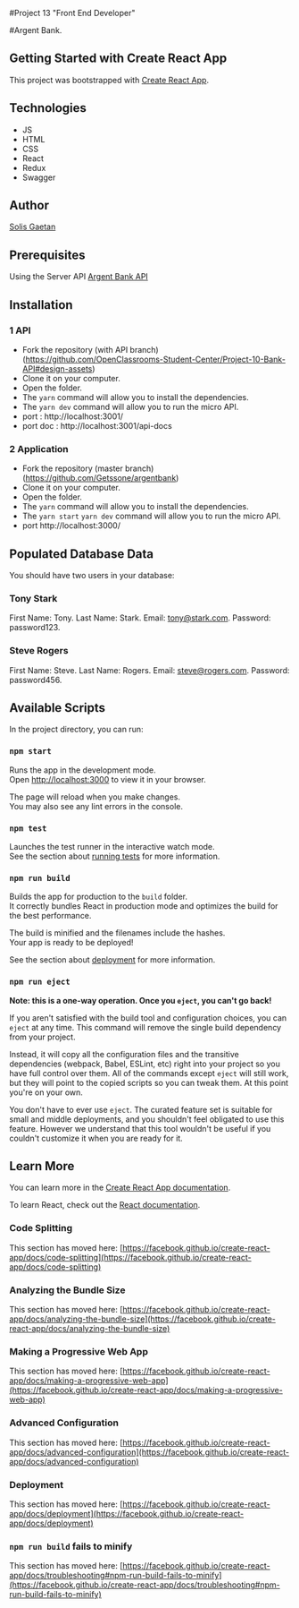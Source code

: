 #Project 13 "Front End Developer" 

#Argent Bank. 
## Getting Started with Create React App

This project was bootstrapped with [Create React App](https://github.com/facebook/create-react-app).

## Technologies
- JS
- HTML
- CSS 
- React
- Redux
- Swagger

## Author
[Solis Gaetan](https://github.com/Getssone)

## Prerequisites

Using the Server API [Argent Bank API](https://github.com/OpenClassrooms-Student-Center/Project-10-Bank-API#design-assets)

## Installation



### 1 API
- Fork the repository (with API branch)(https://github.com/OpenClassrooms-Student-Center/Project-10-Bank-API#design-assets)
- Clone it on your computer.
- Open the folder.
- The `yarn` command will allow you to install the dependencies.
- The `yarn dev` command will allow you to run the micro API.
- port : http://localhost:3001/
- port doc : http://localhost:3001/api-docs

### 2 Application
- Fork the repository (master branch)(https://github.com/Getssone/argentbank)
- Clone it on your computer.
- Open the folder.
- The `yarn` command will allow you to install the dependencies.
- The `yarn start` `yarn dev` command will allow you to run the micro API.
- port http://localhost:3000/

## Populated Database Data
You should have two users in your database:

### Tony Stark
First Name: Tony.
Last Name: Stark.
Email: tony@stark.com.
Password: password123.
### Steve Rogers
First Name: Steve.
Last Name: Rogers.
Email: steve@rogers.com.
Password: password456.



## Available Scripts

In the project directory, you can run:

### `npm start`

Runs the app in the development mode.\
Open [http://localhost:3000](http://localhost:3000) to view it in your browser.

The page will reload when you make changes.\
You may also see any lint errors in the console.

### `npm test`

Launches the test runner in the interactive watch mode.\
See the section about [running tests](https://facebook.github.io/create-react-app/docs/running-tests) for more information.

### `npm run build`

Builds the app for production to the `build` folder.\
It correctly bundles React in production mode and optimizes the build for the best performance.

The build is minified and the filenames include the hashes.\
Your app is ready to be deployed!

See the section about [deployment](https://facebook.github.io/create-react-app/docs/deployment) for more information.

### `npm run eject`

**Note: this is a one-way operation. Once you `eject`, you can't go back!**

If you aren't satisfied with the build tool and configuration choices, you can `eject` at any time. This command will remove the single build dependency from your project.

Instead, it will copy all the configuration files and the transitive dependencies (webpack, Babel, ESLint, etc) right into your project so you have full control over them. All of the commands except `eject` will still work, but they will point to the copied scripts so you can tweak them. At this point you're on your own.

You don't have to ever use `eject`. The curated feature set is suitable for small and middle deployments, and you shouldn't feel obligated to use this feature. However we understand that this tool wouldn't be useful if you couldn't customize it when you are ready for it.

## Learn More

You can learn more in the [Create React App documentation](https://facebook.github.io/create-react-app/docs/getting-started).

To learn React, check out the [React documentation](https://reactjs.org/).

### Code Splitting

This section has moved here: [https://facebook.github.io/create-react-app/docs/code-splitting](https://facebook.github.io/create-react-app/docs/code-splitting)

### Analyzing the Bundle Size

This section has moved here: [https://facebook.github.io/create-react-app/docs/analyzing-the-bundle-size](https://facebook.github.io/create-react-app/docs/analyzing-the-bundle-size)

### Making a Progressive Web App

This section has moved here: [https://facebook.github.io/create-react-app/docs/making-a-progressive-web-app](https://facebook.github.io/create-react-app/docs/making-a-progressive-web-app)

### Advanced Configuration

This section has moved here: [https://facebook.github.io/create-react-app/docs/advanced-configuration](https://facebook.github.io/create-react-app/docs/advanced-configuration)

### Deployment

This section has moved here: [https://facebook.github.io/create-react-app/docs/deployment](https://facebook.github.io/create-react-app/docs/deployment)

### `npm run build` fails to minify

This section has moved here: [https://facebook.github.io/create-react-app/docs/troubleshooting#npm-run-build-fails-to-minify](https://facebook.github.io/create-react-app/docs/troubleshooting#npm-run-build-fails-to-minify)
